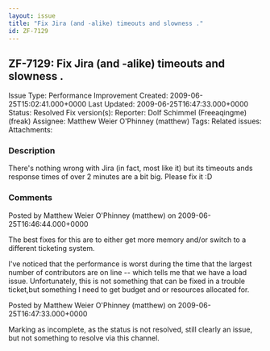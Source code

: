 ```yaml
---
layout: issue
title: "Fix Jira (and -alike) timeouts and slowness ."
id: ZF-7129
---
```


ZF-7129: Fix Jira (and -alike) timeouts and slowness .
------------------------------------------------------

 Issue Type: Performance Improvement Created: 2009-06-25T15:02:41.000+0000 Last Updated: 2009-06-25T16:47:33.000+0000 Status: Resolved Fix version(s): 
 Reporter:  Dolf Schimmel (Freeaqingme) (freak)  Assignee:  Matthew Weier O'Phinney (matthew)  Tags: 
 Related issues: 
 Attachments: 
### Description

There's nothing wrong with Jira (in fact, most like it) but its timeouts ands response times of over 2 minutes are a bit big. Please fix it :D

 

 

### Comments

Posted by Matthew Weier O'Phinney (matthew) on 2009-06-25T16:46:44.000+0000

The best fixes for this are to either get more memory and/or switch to a different ticketing system.

I've noticed that the performance is worst during the time that the largest number of contributors are on line -- which tells me that we have a load issue. Unfortunately, this is not something that can be fixed in a trouble ticket,but something I need to get budget and or resources allocated for.

 

 

Posted by Matthew Weier O'Phinney (matthew) on 2009-06-25T16:47:33.000+0000

Marking as incomplete, as the status is not resolved, still clearly an issue, but not something to resolve via this channel.

 

 